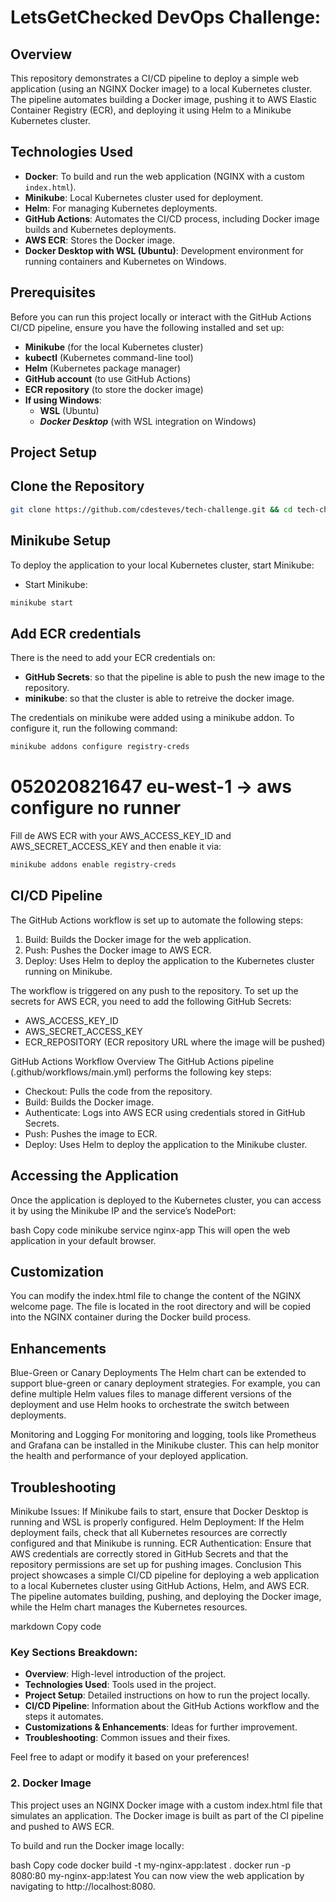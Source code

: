 # LetsGetChecked DevOps Challenge:

## Overview

This repository demonstrates a CI/CD pipeline to deploy a simple web application (using an NGINX Docker image) to a local Kubernetes cluster. The pipeline automates building a Docker image, pushing it to AWS Elastic Container Registry (ECR), and deploying it using Helm to a Minikube Kubernetes cluster.

## Technologies Used

- **Docker**: To build and run the web application (NGINX with a custom `index.html`).
- **Minikube**: Local Kubernetes cluster used for deployment.
- **Helm**: For managing Kubernetes deployments.
- **GitHub Actions**: Automates the CI/CD process, including Docker image builds and Kubernetes deployments.
- **AWS ECR**: Stores the Docker image.
- **Docker Desktop with WSL (Ubuntu)**: Development environment for running containers and Kubernetes on Windows.

## Prerequisites

Before you can run this project locally or interact with the GitHub Actions CI/CD pipeline, ensure you have the following installed and set up:

- **Minikube** (for the local Kubernetes cluster)
- **kubectl** (Kubernetes command-line tool)
- **Helm** (Kubernetes package manager)
- **GitHub account** (to use GitHub Actions)
- **ECR repository** (to store the docker image)
- **If using  Windows**:
  - **WSL** (Ubuntu) 
  - ***Docker Desktop*** (with WSL integration on Windows)

## Project Setup

## Clone the Repository

```bash
git clone https://github.com/cdesteves/tech-challenge.git && cd tech-challenge
```

## Minikube Setup
To deploy the application to your local Kubernetes cluster, start Minikube:

- Start Minikube:
```bash
minikube start
```

## Add ECR credentials

There is the need to add your ECR credentials on:

  - **GitHub Secrets**: so that the pipeline is able to push the new image to the repository.
  - **minikube**: so that the cluster is able to retreive the docker image. 

The credentials on minikube were added using a minikube addon. 
To configure it, run the following command: 
 ```bash
minikube addons configure registry-creds
```

# 052020821647 eu-west-1 -> aws configure no runner
Fill de AWS ECR with your AWS_ACCESS_KEY_ID and AWS_SECRET_ACCESS_KEY and then enable it via: 
```bash
minikube addons enable registry-creds
```

## CI/CD Pipeline
The GitHub Actions workflow is set up to automate the following steps:

1. Build: Builds the Docker image for the web application.
2. Push: Pushes the Docker image to AWS ECR.
3. Deploy: Uses Helm to deploy the application to the Kubernetes cluster running on Minikube.

The workflow is triggered on any push to the repository. To set up the secrets for AWS ECR, you need to add the following GitHub Secrets:

- AWS_ACCESS_KEY_ID
- AWS_SECRET_ACCESS_KEY
- ECR_REPOSITORY (ECR repository URL where the image will be pushed)


GitHub Actions Workflow Overview
The GitHub Actions pipeline (.github/workflows/main.yml) performs the following key steps:

- Checkout: Pulls the code from the repository.
- Build: Builds the Docker image.
- Authenticate: Logs into AWS ECR using credentials stored in GitHub Secrets.
- Push: Pushes the image to ECR.
- Deploy: Uses Helm to deploy the application to the Minikube cluster.

## Accessing the Application
Once the application is deployed to the Kubernetes cluster, you can access it by using the Minikube IP and the service’s NodePort:

bash
Copy code
minikube service nginx-app
This will open the web application in your default browser.

## Customization
You can modify the index.html file to change the content of the NGINX welcome page. The file is located in the root directory and will be copied into the NGINX container during the Docker build process.

## Enhancements
Blue-Green or Canary Deployments
The Helm chart can be extended to support blue-green or canary deployment strategies. For example, you can define multiple Helm values files to manage different versions of the deployment and use Helm hooks to orchestrate the switch between deployments.

Monitoring and Logging
For monitoring and logging, tools like Prometheus and Grafana can be installed in the Minikube cluster. This can help monitor the health and performance of your deployed application.

## Troubleshooting
Minikube Issues: If Minikube fails to start, ensure that Docker Desktop is running and WSL is properly configured.
Helm Deployment: If the Helm deployment fails, check that all Kubernetes resources are correctly configured and that Minikube is running.
ECR Authentication: Ensure that AWS credentials are correctly stored in GitHub Secrets and that the repository permissions are set up for pushing images.
Conclusion
This project showcases a simple CI/CD pipeline for deploying a web application to a local Kubernetes cluster using GitHub Actions, Helm, and AWS ECR. The pipeline automates building, pushing, and deploying the Docker image, while the Helm chart manages the Kubernetes resources.

markdown
Copy code

### Key Sections Breakdown:

- **Overview**: High-level introduction of the project.
- **Technologies Used**: Tools used in the project.
- **Project Setup**: Detailed instructions on how to run the project locally.
- **CI/CD Pipeline**: Information about the GitHub Actions workflow and the steps it automates.
- **Customizations & Enhancements**: Ideas for further improvement.
- **Troubleshooting**: Common issues and their fixes.

Feel free to adapt or modify it based on your preferences!

### 2. Docker Image
This project uses an NGINX Docker image with a custom index.html file that simulates an application. The Docker image is built as part of the CI pipeline and pushed to AWS ECR.

To build and run the Docker image locally:

bash
Copy code
docker build -t my-nginx-app:latest .
docker run -p 8080:80 my-nginx-app:latest
You can now view the web application by navigating to http://localhost:8080.
